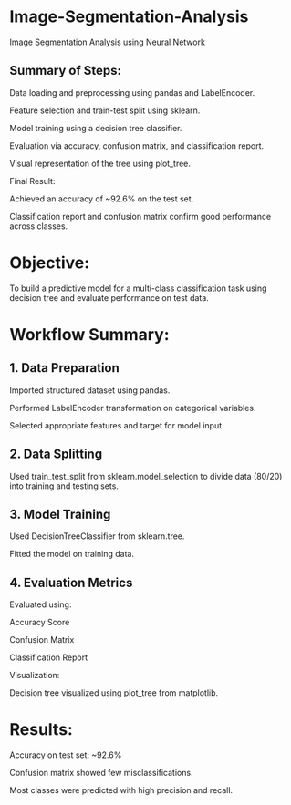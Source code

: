 # Image-Segmentation-Analysis
Image Segmentation Analysis using Neural Network


## Summary of Steps:

Data loading and preprocessing using pandas and LabelEncoder.

Feature selection and train-test split using sklearn.

Model training using a decision tree classifier.

Evaluation via accuracy, confusion matrix, and classification report.

Visual representation of the tree using plot_tree.

Final Result:

Achieved an accuracy of ~92.6% on the test set.

Classification report and confusion matrix confirm good performance across classes.


# Objective:
To build a predictive model for a multi-class classification task using decision tree and evaluate performance on test data.

# Workflow Summary:
## 1. Data Preparation
Imported structured dataset using pandas.

Performed LabelEncoder transformation on categorical variables.

Selected appropriate features and target for model input.

## 2. Data Splitting
Used train_test_split from sklearn.model_selection to divide data (80/20) into training and testing sets.

## 3. Model Training
Used DecisionTreeClassifier from sklearn.tree.

Fitted the model on training data.

## 4. Evaluation Metrics
Evaluated using:

Accuracy Score

Confusion Matrix

Classification Report

Visualization:

Decision tree visualized using plot_tree from matplotlib.

# Results:
Accuracy on test set: ~92.6%

Confusion matrix showed few misclassifications.

Most classes were predicted with high precision and recall.


